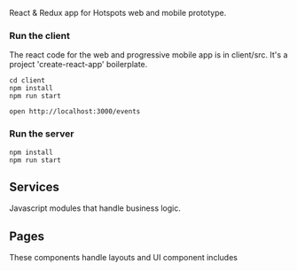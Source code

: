 React & Redux app for Hotspots web and mobile prototype. 

### Run the client
The react code for the web and progressive mobile app is in client/src. It's a project 'create-react-app' boilerplate. 

    cd client
    npm install
    npm run start

    open http://localhost:3000/events

### Run the server

    npm install
    npm run start


## Services
Javascript modules that handle business logic. 

## Pages
These components handle layouts and UI component includes

